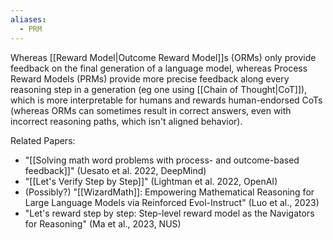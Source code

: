 ```yaml
---
aliases:
  - PRM
---
```

Whereas [[Reward Model|Outcome Reward Model]]s (ORMs) only provide feedback on the final generation of a language model, whereas Process Reward Models (PRMs) provide more precise feedback along every reasoning step in a generation (eg one using [[Chain of Thought|CoT]]), which is more interpretable for humans and rewards human-endorsed CoTs (whereas ORMs can sometimes result in correct answers, even with incorrect reasoning paths, which isn't aligned behavior).

Related Papers: 
- "[[Solving math word problems with process- and outcome-based feedback]]" (Uesato et al. 2022, DeepMind)
- "[[Let's Verify Step by Step]]" (Lightman et al. 2022, OpenAI)
- (Possibly?) "[[WizardMath]]: Empowering Mathematical Reasoning for Large Language Models via Reinforced Evol-Instruct" (Luo et al., 2023)
- "Let's reward step by step: Step-level reward model as the Navigators for Reasoning" (Ma et al., 2023, NUS)

